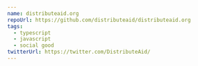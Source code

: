 ```yaml
---
name: distributeaid.org
repoUrl: https://github.com/distributeaid/distributeaid.org
tags:
  - typescript
  - javascript
  - social good
twitterUrl: https://twitter.com/DistributeAid/
---
```

